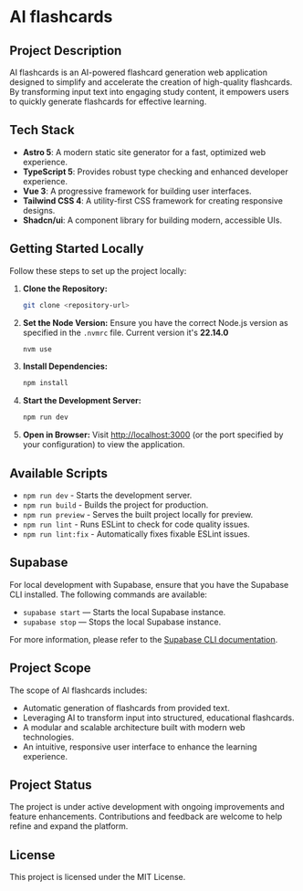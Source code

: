 # AI flashcards

## Project Description

AI flashcards is an AI-powered flashcard generation web application designed to simplify and accelerate the creation of high-quality flashcards. By transforming input text into engaging study content, it empowers users to quickly generate flashcards for effective learning.

## Tech Stack

- **Astro 5**: A modern static site generator for a fast, optimized web experience.
- **TypeScript 5**: Provides robust type checking and enhanced developer experience.
- **Vue 3**: A progressive framework for building user interfaces.
- **Tailwind CSS 4**: A utility-first CSS framework for creating responsive designs.
- **Shadcn/ui**: A component library for building modern, accessible UIs.

## Getting Started Locally

Follow these steps to set up the project locally:

1. **Clone the Repository:**

   ```bash
   git clone <repository-url>
   ```

2. **Set the Node Version:**
   Ensure you have the correct Node.js version as specified in the `.nvmrc` file.
   Current version it's **22.14.0**

   ```bash
   nvm use
   ```

3. **Install Dependencies:**

   ```bash
   npm install
   ```

4. **Start the Development Server:**

   ```bash
   npm run dev
   ```

5. **Open in Browser:**
   Visit [http://localhost:3000](http://localhost:3000) (or the port specified by your configuration) to view the application.

## Available Scripts

- `npm run dev` - Starts the development server.
- `npm run build` - Builds the project for production.
- `npm run preview` - Serves the built project locally for preview.
- `npm run lint` - Runs ESLint to check for code quality issues.
- `npm run lint:fix` - Automatically fixes fixable ESLint issues.

## Supabase

For local development with Supabase, ensure that you have the Supabase CLI installed. The following commands are available:

- `supabase start` — Starts the local Supabase instance.
- `supabase stop` — Stops the local Supabase instance.

For more information, please refer to the [Supabase CLI documentation](https://supabase.com/docs/reference/cli).

## Project Scope

The scope of AI flashcards includes:

- Automatic generation of flashcards from provided text.
- Leveraging AI to transform input into structured, educational flashcards.
- A modular and scalable architecture built with modern web technologies.
- An intuitive, responsive user interface to enhance the learning experience.

## Project Status

The project is under active development with ongoing improvements and feature enhancements. Contributions and feedback are welcome to help refine and expand the platform.

## License

This project is licensed under the MIT License.
